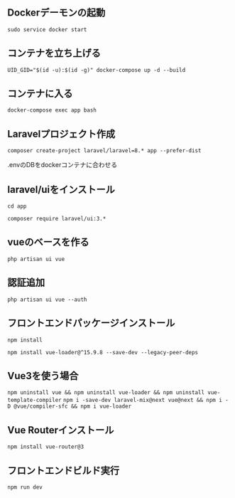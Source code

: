 ## Dockerデーモンの起動
`sudo service docker start`

## コンテナを立ち上げる
`UID_GID="$(id -u):$(id -g)" docker-compose up -d --build`

## コンテナに入る
`docker-compose exec app bash`

## Laravelプロジェクト作成
`composer create-project laravel/laravel=8.* app --prefer-dist`

.envのDBをdockerコンテナに合わせる

## laravel/uiをインストール
`cd app`

`composer require laravel/ui:3.*`

## vueのベースを作る
`php artisan ui vue`

## 認証追加
`php artisan ui vue --auth`

## フロントエンドパッケージインストール
`npm install`

`npm install vue-loader@^15.9.8 --save-dev --legacy-peer-deps`

## Vue3を使う場合
`npm uninstall vue && npm uninstall vue-loader && npm uninstall vue-template-compiler`
`npm i -save-dev laravel-mix@next vue@next && npm i -D @vue/compiler-sfc && npm i vue-loader`

## Vue Routerインストール
`npm install vue-router@3`

## フロントエンドビルド実行
`npm run dev`
